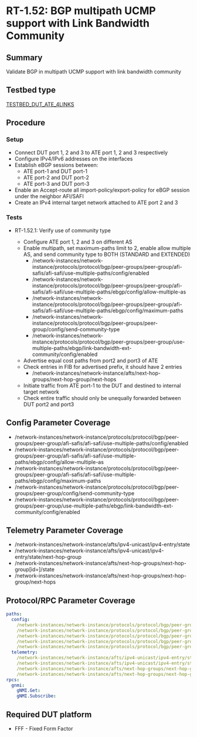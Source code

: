 # RT-1.52: BGP multipath UCMP support with Link Bandwidth Community

## Summary

Validate BGP in multipath UCMP support with link bandwidth community

## Testbed type

[TESTBED_DUT_ATE_4LINKS](https://github.com/openconfig/featureprofiles/blob/main/topologies/atedut_4.testbed)

## Procedure

### Setup

*   Connect DUT port 1, 2 and 3 to ATE port 1, 2 and 3 respectively
*   Configure IPv4/IPv6 addresses on the interfaces
*   Establish eBGP sessions between:
    *   ATE port-1 and DUT port-1
    *   ATE port-2 and DUT port-2
    *   ATE port-3 and DUT port-3
*   Enable an Accept-route all import-policy/export-policy for eBGP session
    under the neighbor AFI/SAFI
*   Create an IPv4 internal target network attached to ATE port 2 and 3

### Tests

*   RT-1.52.1: Verify use of community type

    *   Configure ATE port 1, 2 and 3 on different AS
    *   Enable multipath, set maximum-paths limit to 2, enable allow multiple
        AS, and send community type to BOTH (STANDARD and EXTENDED)
        *   /network-instances/network-instance/protocols/protocol/bgp/peer-groups/peer-group/afi-safis/afi-safi/use-multiple-paths/config/enabled
        *   /network-instances/network-instance/protocols/protocol/bgp/peer-groups/peer-group/afi-safis/afi-safi/use-multiple-paths/ebgp/config/allow-multiple-as
        *   /network-instances/network-instance/protocols/protocol/bgp/peer-groups/peer-group/afi-safis/afi-safi/use-multiple-paths/ebgp/config/maximum-paths
        *   /network-instances/network-instance/protocols/protocol/bgp/peer-groups/peer-group/config/send-community-type
        *   /network-instances/network-instance/protocols/protocol/bgp/peer-groups/peer-group/use-multiple-paths/ebgp/link-bandwidth-ext-community/config/enabled
    *   Advertise equal cost paths from port2 and port3 of ATE
    *   Check entries in FIB for advertised prefix, it should have 2 entries
        *   /network-instances/network-instance/afts/next-hop-groups/next-hop-group/next-hops
    *   Initiate traffic from ATE port-1 to the DUT and destined to internal
        target network
    *   Check entire traffic should only be unequally forwarded between DUT
        port2 and port3

## Config Parameter Coverage

*   /network-instances/network-instance/protocols/protocol/bgp/peer-groups/peer-group/afi-safis/afi-safi/use-multiple-paths/config/enabled
*   /network-instances/network-instance/protocols/protocol/bgp/peer-groups/peer-group/afi-safis/afi-safi/use-multiple-paths/ebgp/config/allow-multiple-as
*   /network-instances/network-instance/protocols/protocol/bgp/peer-groups/peer-group/afi-safis/afi-safi/use-multiple-paths/ebgp/config/maximum-paths
*   /network-instances/network-instance/protocols/protocol/bgp/peer-groups/peer-group/config/send-community-type
*   /network-instances/network-instance/protocols/protocol/bgp/peer-groups/peer-group/use-multiple-paths/ebgp/link-bandwidth-ext-community/config/enabled

## Telemetry Parameter Coverage

*   /network-instances/network-instance/afts/ipv4-unicast/ipv4-entry/state
*   /network-instances/network-instance/afts/ipv4-unicast/ipv4-entry/state/next-hop-group
*   /network-instances/network-instance/afts/next-hop-groups/next-hop-group[id=<id>]/state
*   /network-instances/network-instance/afts/next-hop-groups/next-hop-group/next-hops

## Protocol/RPC Parameter Coverage

```yaml
paths:
  config:
    /network-instances/network-instance/protocols/protocol/bgp/peer-groups/peer-group/afi-safis/afi-safi/use-multiple-paths/config/enabled
    /network-instances/network-instance/protocols/protocol/bgp/peer-groups/peer-group/afi-safis/afi-safi/use-multiple-paths/ebgp/config/allow-multiple-as
    /network-instances/network-instance/protocols/protocol/bgp/peer-groups/peer-group/afi-safis/afi-safi/use-multiple-paths/ebgp/config/maximum-paths
    /network-instances/network-instance/protocols/protocol/bgp/peer-groups/peer-group/config/send-community-type
    /network-instances/network-instance/protocols/protocol/bgp/peer-groups/peer-group/use-multiple-paths/ebgp/link-bandwidth-ext-community/config/enabled 
  telemetry:
    /network-instances/network-instance/afts/ipv4-unicast/ipv4-entry/state
    /network-instances/network-instance/afts/ipv4-unicast/ipv4-entry/state/next-hop-group
    /network-instances/network-instance/afts/next-hop-groups/next-hop-group[id=<id>]/state
    /network-instances/network-instance/afts/next-hop-groups/next-hop-group/next-hops  
rpcs:
  gnmi:
    gNMI.Get:
    gNMI.Subscribe:
```
## Required DUT platform

*   FFF - Fixed Form Factor

